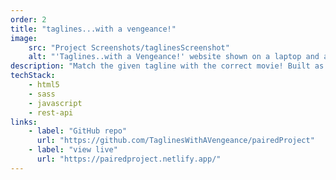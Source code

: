 ```yaml
---
order: 2
title: "taglines...with a vengeance!"
image:
    src: "Project Screenshots/taglinesScreenshot"
    alt: "'Taglines..with a Vengeance!' website shown on a laptop and a phone"
description: "Match the given tagline with the correct movie! Built as a pair programming project, this quiz creates random questions generated with data from the TMDb API."
techStack:
    - html5
    - sass
    - javascript
    - rest-api
links:
    - label: "GitHub repo"
      url: "https://github.com/TaglinesWithAVengeance/pairedProject"
    - label: "view live"
      url: "https://pairedproject.netlify.app/"
---
```

